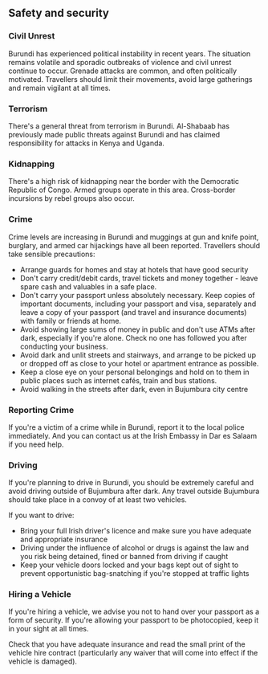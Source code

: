 ## Safety and security

### **Civil Unrest**

Burundi has experienced political instability in recent years. The situation remains volatile and sporadic outbreaks of violence and civil unrest continue to occur. Grenade attacks are common, and often politically motivated. Travellers should limit their movements, avoid large gatherings and remain vigilant at all times.

### **Terrorism**

There's a general threat from terrorism in Burundi. Al-Shabaab has previously made public threats against Burundi and has claimed responsibility for attacks in Kenya and Uganda.

### **Kidnapping**

There's a high risk of kidnapping near the border with the Democratic Republic of Congo. Armed groups operate in this area. Cross-border incursions by rebel groups also occur.

### **Crime**

Crime levels are increasing in Burundi and muggings at gun and knife point, burglary, and armed car hijackings have all been reported. Travellers should take sensible precautions:

* Arrange guards for homes and stay at hotels that have good security
* Don't carry credit/debit cards, travel tickets and money together - leave spare cash and valuables in a safe place.
* Don't carry your passport unless absolutely necessary. Keep copies of important documents, including your passport and visa, separately and leave a copy of your passport (and travel and insurance documents) with family or friends at home.
* Avoid showing large sums of money in public and don't use ATMs after dark, especially if you're alone. Check no one has followed you after conducting your business.
* Avoid dark and unlit streets and stairways, and arrange to be picked up or dropped off as close to your hotel or apartment entrance as possible.
* Keep a close eye on your personal belongings and hold on to them in public places such as internet cafés, train and bus stations.
* Avoid walking in the streets after dark, even in Bujumbura city centre

### **Reporting Crime**

If you're a victim of a crime while in Burundi, report it to the local police immediately. And you can contact us at the Irish Embassy in Dar es Salaam if you need help.

### **Driving**

If you're planning to drive in Burundi, you should be extremely careful and avoid driving outside of Bujumbura after dark. Any travel outside Bujumbura should take place in a convoy of at least two vehicles.

If you want to drive:

* Bring your full Irish driver's licence and make sure you have adequate and appropriate insurance
* Driving under the influence of alcohol or drugs is against the law and you risk being detained, fined or banned from driving if caught
* Keep your vehicle doors locked and your bags kept out of sight to prevent opportunistic bag-snatching if you're stopped at traffic lights

### **Hiring a Vehicle**

If you're hiring a vehicle, we advise you not to hand over your passport as a form of security. If you're allowing your passport to be photocopied, keep it in your sight at all times.

Check that you have adequate insurance and read the small print of the vehicle hire contract (particularly any waiver that will come into effect if the vehicle is damaged).